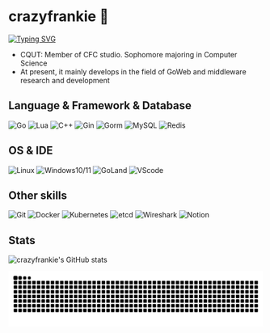 # crazyfrankie 👋
[![Typing SVG](https://readme-typing-svg.herokuapp.com?font=Fira+Code&size=24&duration=4000&color=1A73E8&vCenter=true&width=600&lines=This+is+crazyfrank;Welcome+to+explore+my+projects;Coding+with+Go+and+middleware+R%26D)](https://git.io/typing-svg)
- CQUT: Member of CFC studio. Sophomore majoring in Computer Science 
- At present, it mainly develops in the field of GoWeb and middleware research and development

## Language & Framework & Database
![Go](https://img.shields.io/badge/Go-%2300ADD8.svg?style=flat&logo=go&logoColor=white)
![Lua](https://img.shields.io/badge/Lua-%2523000?style=flat&logo=Lua&logoColor=black&labelColor=white&color=red)
![C++](https://img.shields.io/badge/C%2B%2B-%2523000?style=flat&logo=C%2B%2B&logoColor=blue&labelColor=white&color=red)
![Gin](https://img.shields.io/badge/Gin-%2523000.svg?style=flat&logo=Gin&logoColor=white&labelColor=blue&color=blue)
![Gorm](https://img.shields.io/badge/Gorm-%2523000?style=flat&logo=Go&logoColor=white&labelColor=blue&color=blue)
![MySQL](https://img.shields.io/badge/MySQL-%2523000?style=flat&logo=MySQL&logoColor=blue&labelColor=white&color=green)
![Redis](https://img.shields.io/badge/Redis-%2523000?style=flat&logo=Redis&logoColor=red&labelColor=white&color=red)

## OS & IDE
![Linux](https://img.shields.io/badge/Linux-%2523000?logo=Linux&logoColor=white&labelColor=grey&color=red)
![Windows10/11](https://img.shields.io/badge/Windows10%2F11-%2523000?style=flat&logoColor=blue&color=blue)
![GoLand](https://img.shields.io/badge/GoLand-%2523000?logo=GoLand&logoColor=white&labelColor=grey&color=blue)
![VScode](https://img.shields.io/badge/VScode-%2523000?style=flat&logoColor=white&color=blue)

## Other skills
![Git](https://img.shields.io/badge/Git-%2523000?logo=Git&logoColor=white&labelColor=grey&color=red)
![Docker](https://img.shields.io/badge/Docker-%2523000?style=flat&logo=Docker&logoColor=blue&labelColor=white&color=blue)
![Kubernetes](https://img.shields.io/badge/Kubernetes-%2523000?style=flat&logo=Kubernetes&logoColor=blue&labelColor=white&color=blue)
![etcd](https://img.shields.io/badge/%20etcd-%2523000?style=flat&logo=etcd&logoColor=black&labelColor=white&color=red)
![Wireshark](https://img.shields.io/badge/Wireshark-%2523000?style=flat&logo=Wireshark&logoColor=blue&labelColor=white&color=green)
![Notion](https://img.shields.io/badge/Notion-%2523000?style=flat&logo=Notion&logoColor=black&labelColor=white&color=purple)

## Stats
![crazyfrankie's GitHub stats](https://github-readme-stats.vercel.app/api?username=crazyfrankie&show_icons=true&theme=radical)

![GitHub Snake Game](https://raw.githubusercontent.com/crazyfrankie/crazyfrankie/output/github-contribution-grid-snake.svg)

<!--
**crazyfrankie/crazyfrankie** is a ✨ _special_ ✨ repository because its `README.md` (this file) appears on your GitHub profile.

Here are some ideas to get you started:

- 🔭 I’m currently working on ...
- 🌱 I’m currently learning ...
- 👯 I’m looking to collaborate on ...
- 🤔 I’m looking for help with ...
- 💬 Ask me about ...
- 📫 How to reach me: ...
- 😄 Pronouns: ...
- ⚡ Fun fact: ...
-->

